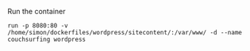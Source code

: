 Run the container

```
run -p 8080:80 -v /home/simon/dockerfiles/wordpress/sitecontent/:/var/www/ -d --name couchsurfing wordpress
```
